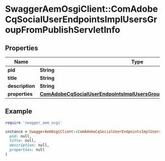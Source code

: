# SwaggerAemOsgiClient::ComAdobeCqSocialUserEndpointsImplUsersGroupFromPublishServletInfo

## Properties

| Name | Type | Description | Notes |
| ---- | ---- | ----------- | ----- |
| **pid** | **String** |  | [optional] |
| **title** | **String** |  | [optional] |
| **description** | **String** |  | [optional] |
| **properties** | [**ComAdobeCqSocialUserEndpointsImplUsersGroupFromPublishServletProperties**](ComAdobeCqSocialUserEndpointsImplUsersGroupFromPublishServletProperties.md) |  | [optional] |

## Example

```ruby
require 'swagger_aem_osgi'

instance = SwaggerAemOsgiClient::ComAdobeCqSocialUserEndpointsImplUsersGroupFromPublishServletInfo.new(
  pid: null,
  title: null,
  description: null,
  properties: null
)
```

